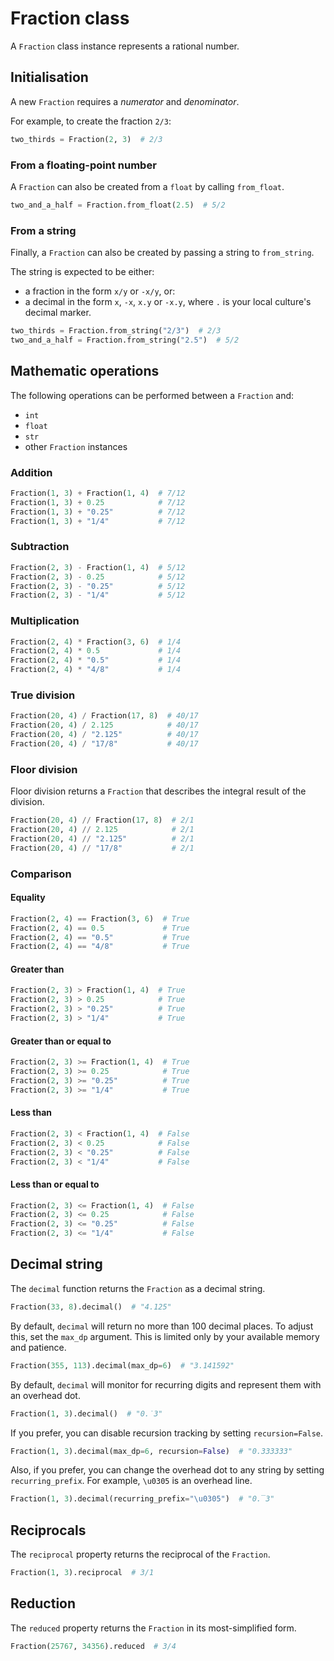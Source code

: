 # Fraction class

A `Fraction` class instance represents a rational number.

## Initialisation

A new `Fraction` requires a _numerator_ and _denominator_.

For example, to create the fraction `2/3`:

```python
two_thirds = Fraction(2, 3)  # 2/3
```

### From a floating-point number

A `Fraction` can also be created from a `float` by calling `from_float`.

```python
two_and_a_half = Fraction.from_float(2.5)  # 5/2
```

### From a string

Finally, a `Fraction` can also be created by passing a string to `from_string`.

The string is expected to be either:

- a fraction in the form `x/y` or `-x/y`, or:
- a decimal in the form `x`, `-x`, `x.y` or `-x.y`, where `.` is your local culture's decimal marker.

```python
two_thirds = Fraction.from_string("2/3")  # 2/3
two_and_a_half = Fraction.from_string("2.5")  # 5/2
```

## Mathematic operations

The following operations can be performed between a `Fraction` and:

- `int`
- `float`
- `str`
- other `Fraction` instances

### Addition

```python
Fraction(1, 3) + Fraction(1, 4)  # 7/12
Fraction(1, 3) + 0.25            # 7/12
Fraction(1, 3) + "0.25"          # 7/12
Fraction(1, 3) + "1/4"           # 7/12
```

### Subtraction

```python
Fraction(2, 3) - Fraction(1, 4)  # 5/12
Fraction(2, 3) - 0.25            # 5/12
Fraction(2, 3) - "0.25"          # 5/12
Fraction(2, 3) - "1/4"           # 5/12
```

### Multiplication

```python
Fraction(2, 4) * Fraction(3, 6)  # 1/4
Fraction(2, 4) * 0.5             # 1/4
Fraction(2, 4) * "0.5"           # 1/4
Fraction(2, 4) * "4/8"           # 1/4
```

### True division

```python
Fraction(20, 4) / Fraction(17, 8)  # 40/17
Fraction(20, 4) / 2.125            # 40/17
Fraction(20, 4) / "2.125"          # 40/17
Fraction(20, 4) / "17/8"           # 40/17
```

### Floor division

Floor division returns a `Fraction` that describes the integral result of the division.

```python
Fraction(20, 4) // Fraction(17, 8)  # 2/1
Fraction(20, 4) // 2.125            # 2/1
Fraction(20, 4) // "2.125"          # 2/1
Fraction(20, 4) // "17/8"           # 2/1
```

### Comparison

#### Equality

```python
Fraction(2, 4) == Fraction(3, 6)  # True
Fraction(2, 4) == 0.5             # True
Fraction(2, 4) == "0.5"           # True
Fraction(2, 4) == "4/8"           # True
```

#### Greater than

```python
Fraction(2, 3) > Fraction(1, 4)  # True
Fraction(2, 3) > 0.25            # True
Fraction(2, 3) > "0.25"          # True
Fraction(2, 3) > "1/4"           # True
```

#### Greater than or equal to

```python
Fraction(2, 3) >= Fraction(1, 4)  # True
Fraction(2, 3) >= 0.25            # True
Fraction(2, 3) >= "0.25"          # True
Fraction(2, 3) >= "1/4"           # True
```

#### Less than

```python
Fraction(2, 3) < Fraction(1, 4)  # False
Fraction(2, 3) < 0.25            # False
Fraction(2, 3) < "0.25"          # False
Fraction(2, 3) < "1/4"           # False
```

#### Less than or equal to

```python
Fraction(2, 3) <= Fraction(1, 4)  # False
Fraction(2, 3) <= 0.25            # False
Fraction(2, 3) <= "0.25"          # False
Fraction(2, 3) <= "1/4"           # False
```

## Decimal string

The `decimal` function returns the `Fraction` as a decimal string.

```python
Fraction(33, 8).decimal()  # "4.125"
```

By default, `decimal` will return no more than 100 decimal places. To adjust this, set the `max_dp` argument. This is limited only by your available memory and patience.

```python
Fraction(355, 113).decimal(max_dp=6)  # "3.141592"
```

By default, `decimal` will monitor for recurring digits and represent them with an overhead dot.


```python
Fraction(1, 3).decimal()  # "0.̇3"
```

If you prefer, you can disable recursion tracking by setting `recursion=False`.

```python
Fraction(1, 3).decimal(max_dp=6, recursion=False)  # "0.333333"
```

Also, if you prefer, you can change the overhead dot to any string by setting `recurring_prefix`. For example, `\u0305` is an overhead line.

```python
Fraction(1, 3).decimal(recurring_prefix="\u0305")  # "0.̅3"
```

## Reciprocals

The `reciprocal` property returns the reciprocal of the `Fraction`.

```python
Fraction(1, 3).reciprocal  # 3/1
```

## Reduction

The `reduced` property returns the `Fraction` in its most-simplified form.

```python
Fraction(25767, 34356).reduced  # 3/4
```

